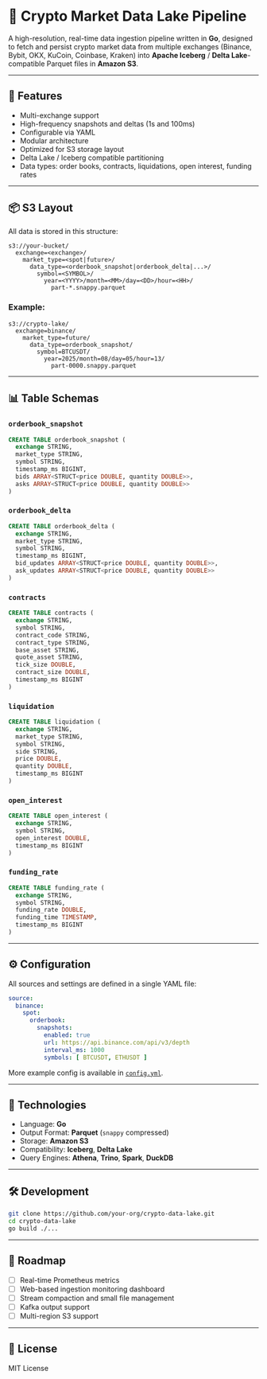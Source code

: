 # 🧊 Crypto Market Data Lake Pipeline

A high-resolution, real-time data ingestion pipeline written in **Go**, designed to fetch and persist crypto market data from multiple exchanges (Binance, Bybit, OKX, KuCoin, Coinbase, Kraken) into **Apache Iceberg** / **Delta Lake**-compatible Parquet files in **Amazon S3**.

---

## 🚀 Features

- Multi-exchange support
- High-frequency snapshots and deltas (1s and 100ms)
- Configurable via YAML
- Modular architecture
- Optimized for S3 storage layout
- Delta Lake / Iceberg compatible partitioning
- Data types: order books, contracts, liquidations, open interest, funding rates

---

## 📦 S3 Layout

All data is stored in this structure:

```
s3://your-bucket/
  exchange=<exchange>/
    market_type=<spot|future>/
      data_type=<orderbook_snapshot|orderbook_delta|...>/
        symbol=<SYMBOL>/
          year=<YYYY>/month=<MM>/day=<DD>/hour=<HH>/
            part-*.snappy.parquet
```

### Example:
```
s3://crypto-lake/
  exchange=binance/
    market_type=future/
      data_type=orderbook_snapshot/
        symbol=BTCUSDT/
          year=2025/month=08/day=05/hour=13/
            part-0000.snappy.parquet
```

---

## 📊 Table Schemas

### `orderbook_snapshot`
```sql
CREATE TABLE orderbook_snapshot (
  exchange STRING,
  market_type STRING,
  symbol STRING,
  timestamp_ms BIGINT,
  bids ARRAY<STRUCT<price DOUBLE, quantity DOUBLE>>,
  asks ARRAY<STRUCT<price DOUBLE, quantity DOUBLE>>
)
```

### `orderbook_delta`
```sql
CREATE TABLE orderbook_delta (
  exchange STRING,
  market_type STRING,
  symbol STRING,
  timestamp_ms BIGINT,
  bid_updates ARRAY<STRUCT<price DOUBLE, quantity DOUBLE>>,
  ask_updates ARRAY<STRUCT<price DOUBLE, quantity DOUBLE>>
)
```

### `contracts`
```sql
CREATE TABLE contracts (
  exchange STRING,
  symbol STRING,
  contract_code STRING,
  contract_type STRING,
  base_asset STRING,
  quote_asset STRING,
  tick_size DOUBLE,
  contract_size DOUBLE,
  timestamp_ms BIGINT
)
```

### `liquidation`
```sql
CREATE TABLE liquidation (
  exchange STRING,
  market_type STRING,
  symbol STRING,
  side STRING,
  price DOUBLE,
  quantity DOUBLE,
  timestamp_ms BIGINT
)
```

### `open_interest`
```sql
CREATE TABLE open_interest (
  exchange STRING,
  symbol STRING,
  open_interest DOUBLE,
  timestamp_ms BIGINT
)
```

### `funding_rate`
```sql
CREATE TABLE funding_rate (
  exchange STRING,
  symbol STRING,
  funding_rate DOUBLE,
  funding_time TIMESTAMP,
  timestamp_ms BIGINT
)
```

---

## ⚙️ Configuration

All sources and settings are defined in a single YAML file:

```yaml
source:
  binance:
    spot:
      orderbook:
        snapshots:
          enabled: true
          url: https://api.binance.com/api/v3/depth
          interval_ms: 1000
          symbols: [ BTCUSDT, ETHUSDT ]
```

More example config is available in [`config.yml`](./config/config.yml).

---

## 🧪 Technologies

- Language: **Go**
- Output Format: **Parquet** (`snappy` compressed)
- Storage: **Amazon S3**
- Compatibility: **Iceberg**, **Delta Lake**
- Query Engines: **Athena**, **Trino**, **Spark**, **DuckDB**

---

## 🛠️ Development

```bash
git clone https://github.com/your-org/crypto-data-lake.git
cd crypto-data-lake
go build ./...
```

---

## 🧩 Roadmap

- [ ] Real-time Prometheus metrics
- [ ] Web-based ingestion monitoring dashboard
- [ ] Stream compaction and small file management
- [ ] Kafka output support
- [ ] Multi-region S3 support

---

## 📜 License

MIT License
